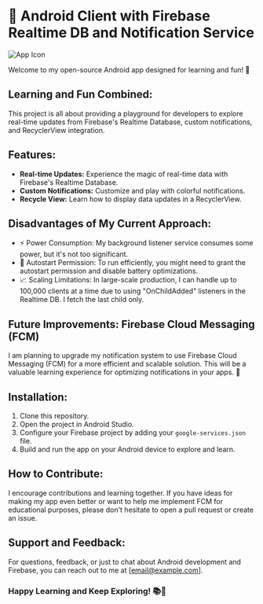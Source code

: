 # 📱 Android Client with Firebase Realtime DB and Notification Service

![App Icon](app_icon.png)

Welcome to my open-source Android app designed for learning and fun! 🚀

## Learning and Fun Combined:

This project is all about providing a playground for developers to explore real-time updates from Firebase's Realtime Database, custom notifications, and RecyclerView integration.

## Features:

- **Real-time Updates:** Experience the magic of real-time data with Firebase's Realtime Database.
- **Custom Notifications:** Customize and play with colorful notifications.
- **Recycle View:** Learn how to display data updates in a RecyclerView.

## Disadvantages of My Current Approach:

- ⚡️ Power Consumption: My background listener service consumes some power, but it's not too significant.
- 🔌 Autostart Permission: To run efficiently, you might need to grant the autostart permission and disable battery optimizations.
- 📈 Scaling Limitations: In large-scale production, I can handle up to 100,000 clients at a time due to using "OnChildAdded" listeners in the Realtime DB. I fetch the last child only.

## Future Improvements: Firebase Cloud Messaging (FCM)

I am planning to upgrade my notification system to use Firebase Cloud Messaging (FCM) for a more efficient and scalable solution. This will be a valuable learning experience for optimizing notifications in your apps. 🌈

## Installation:

1. Clone this repository.
2. Open the project in Android Studio.
3. Configure your Firebase project by adding your `google-services.json` file.
4. Build and run the app on your Android device to explore and learn.

## How to Contribute:

I encourage contributions and learning together. If you have ideas for making my app even better or want to help me implement FCM for educational purposes, please don't hesitate to open a pull request or create an issue.

## Support and Feedback:

For questions, feedback, or just to chat about Android development and Firebase, you can reach out to me at [email@example.com].

### Happy Learning and Keep Exploring! 📚🚀
